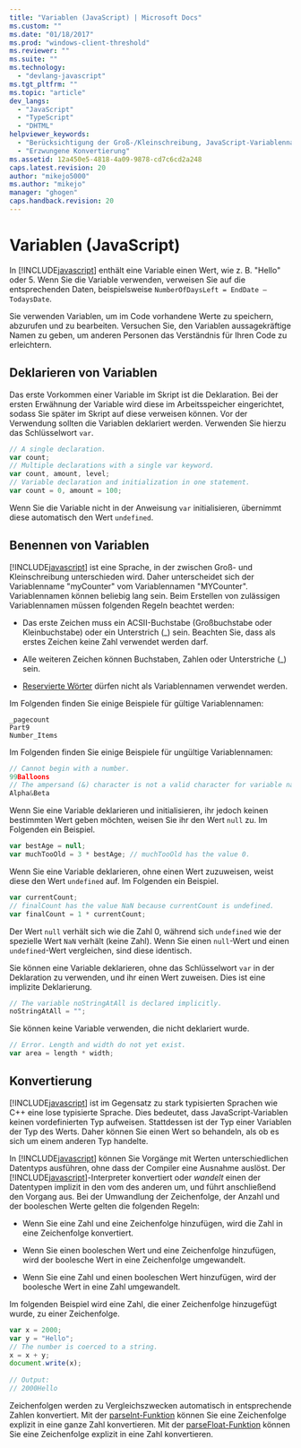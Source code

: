 ```yaml
---
title: "Variablen (JavaScript) | Microsoft Docs"
ms.custom: ""
ms.date: "01/18/2017"
ms.prod: "windows-client-threshold"
ms.reviewer: ""
ms.suite: ""
ms.technology: 
  - "devlang-javascript"
ms.tgt_pltfrm: ""
ms.topic: "article"
dev_langs: 
  - "JavaScript"
  - "TypeScript"
  - "DHTML"
helpviewer_keywords: 
  - "Berücksichtigung der Groß-/Kleinschreibung, JavaScript-Variablenname"
  - "Erzwungene Konvertierung"
ms.assetid: 12a450e5-4818-4a09-9878-cd7c6cd2a248
caps.latest.revision: 20
author: "mikejo5000"
ms.author: "mikejo"
manager: "ghogen"
caps.handback.revision: 20
---
```

# Variablen (JavaScript)
In [!INCLUDE[javascript](../javascript/includes/javascript-md.md)] enthält eine Variable einen Wert, wie z. B. "Hello" oder 5.  Wenn Sie die Variable verwenden, verweisen Sie auf die entsprechenden Daten, beispielsweise `NumberOfDaysLeft = EndDate – TodaysDate`.  
  
 Sie verwenden Variablen, um im Code vorhandene Werte zu speichern, abzurufen und zu bearbeiten.  Versuchen Sie, den Variablen aussagekräftige Namen zu geben, um anderen Personen das Verständnis für Ihren Code zu erleichtern.  
  
## Deklarieren von Variablen  
 Das erste Vorkommen einer Variable im Skript ist die Deklaration.  Bei der ersten Erwähnung der Variable wird diese im Arbeitsspeicher eingerichtet, sodass Sie später im Skript auf diese verweisen können.  Vor der Verwendung sollten die Variablen deklariert werden.  Verwenden Sie hierzu das Schlüsselwort `var`.  
  
```javascript  
// A single declaration.  
var count;    
// Multiple declarations with a single var keyword.  
var count, amount, level;      
// Variable declaration and initialization in one statement.  
var count = 0, amount = 100;   
```  
  
 Wenn Sie die Variable nicht in der Anweisung `var` initialisieren, übernimmt diese automatisch den Wert `undefined`.  
  
## Benennen von Variablen  
 [!INCLUDE[javascript](../javascript/includes/javascript-md.md)] ist eine Sprache, in der zwischen Groß\- und Kleinschreibung unterschieden wird.  Daher unterscheidet sich der Variablenname "myCounter" vom Variablennamen "MYCounter".  Variablennamen können beliebig lang sein.  Beim Erstellen von zulässigen Variablennamen müssen folgenden Regeln beachtet werden:  
  
-   Das erste Zeichen muss ein ACSII\-Buchstabe \(Großbuchstabe oder Kleinbuchstabe\) oder ein Unterstrich \(\_\) sein.  Beachten Sie, dass als erstes Zeichen keine Zahl verwendet werden darf.  
  
-   Alle weiteren Zeichen können Buchstaben, Zahlen oder Unterstriche \(\_\) sein.  
  
-   [Reservierte Wörter](../javascript/reference/javascript-reserved-words.md) dürfen nicht als Variablennamen verwendet werden.  
  
 Im Folgenden finden Sie einige Beispiele für gültige Variablennamen:  
  
```  
_pagecount   
Part9   
Number_Items   
```  
  
 Im Folgenden finden Sie einige Beispiele für ungültige Variablennamen:  
  
```javascript  
// Cannot begin with a number.   
99Balloons     
// The ampersand (&) character is not a valid character for variable names.   
Alpha&Beta   
```  
  
 Wenn Sie eine Variable deklarieren und initialisieren, ihr jedoch keinen bestimmten Wert geben möchten, weisen Sie ihr den Wert `null` zu.  Im Folgenden ein Beispiel.  
  
```javascript  
var bestAge = null;  
var muchTooOld = 3 * bestAge; // muchTooOld has the value 0.  
```  
  
 Wenn Sie eine Variable deklarieren, ohne einen Wert zuzuweisen, weist diese den Wert `undefined` auf.  Im Folgenden ein Beispiel.  
  
```javascript  
var currentCount;  
// finalCount has the value NaN because currentCount is undefined.  
var finalCount = 1 * currentCount;   
```  
  
 Der Wert `null` verhält sich wie die Zahl 0, während sich `undefined` wie der spezielle Wert `NaN` verhält \(keine Zahl\).  Wenn Sie einen `null`\-Wert und einen `undefined`\-Wert vergleichen, sind diese identisch.  
  
 Sie können eine Variable deklarieren, ohne das Schlüsselwort `var` in der Deklaration zu verwenden, und ihr einen Wert zuweisen.  Dies ist eine implizite Deklarierung.  
  
```javascript  
// The variable noStringAtAll is declared implicitly.  
noStringAtAll = "";   
```  
  
 Sie können keine Variable verwenden, die nicht deklariert wurde.  
  
```javascript  
// Error. Length and width do not yet exist.  
var area = length * width;   
```  
  
## Konvertierung  
 [!INCLUDE[javascript](../javascript/includes/javascript-md.md)] ist im Gegensatz zu stark typisierten Sprachen wie C\+\+ eine lose typisierte Sprache.  Dies bedeutet, dass JavaScript\-Variablen keinen vordefinierten Typ aufweisen.  Stattdessen ist der Typ einer Variablen der Typ des Werts.  Daher können Sie einen Wert so behandeln, als ob es sich um einem anderen Typ handelte.  
  
 In [!INCLUDE[javascript](../javascript/includes/javascript-md.md)] können Sie Vorgänge mit Werten unterschiedlichen Datentyps ausführen, ohne dass der Compiler eine Ausnahme auslöst.  Der [!INCLUDE[javascript](../javascript/includes/javascript-md.md)]\-Interpreter konvertiert oder *wandelt* einen der Datentypen implizit in den vom des anderen um, und führt anschließend den Vorgang aus.  Bei der Umwandlung der Zeichenfolge, der Anzahl und der booleschen Werte gelten die folgenden Regeln:  
  
-   Wenn Sie eine Zahl und eine Zeichenfolge hinzufügen, wird die Zahl in eine Zeichenfolge konvertiert.  
  
-   Wenn Sie einen booleschen Wert und eine Zeichenfolge hinzufügen, wird der boolesche Wert in eine Zeichenfolge umgewandelt.  
  
-   Wenn Sie eine Zahl und einen booleschen Wert hinzufügen, wird der boolesche Wert in eine Zahl umgewandelt.  
  
 Im folgenden Beispiel wird eine Zahl, die einer Zeichenfolge hinzugefügt wurde, zu einer Zeichenfolge.  
  
```javascript  
var x = 2000;  
var y = "Hello";  
// The number is coerced to a string.  
x = x + y;  
document.write(x);   
  
// Output:  
// 2000Hello  
```  
  
 Zeichenfolgen werden zu Vergleichszwecken automatisch in entsprechende Zahlen konvertiert.  Mit der [parseInt\-Funktion](../javascript/reference/parseint-function-javascript.md) können Sie eine Zeichenfolge explizit in eine ganze Zahl konvertieren.  Mit der [parseFloat\-Funktion](../javascript/reference/parsefloat-function-javascript.md) können Sie eine Zeichenfolge explizit in eine Zahl konvertieren.